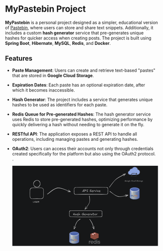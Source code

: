 # MyPastebin Project

**MyPastebin** is a personal project designed as a simpler, educational version of [Pastebin](https://pastebin.com/), where users can store and share text snippets. 
Additionally, it includes a custom **hash generator** service that pre-generates unique hashes for quicker access when creating posts. The project is built using **Spring Boot**, **Hibernate**, **MySQL**, **Redis**, and **Docker**.

## Features

- **Paste Management**: Users can create and retrieve text-based "pastes" that are stored in **Google Cloud Storage**.
- **Expiration Dates**: Each paste has an optional expiration date, after which it becomes inaccessible.
- **Hash Generator**: The project includes a service that generates unique hashes to be used as identifiers for each paste.
- **Redis Queue for Pre-generated Hashes**: The hash generator service uses Redis to store pre-generated hashes, optimizing performance by quickly delivering a hash without needing to generate it on the fly.
- **RESTful API**: The application exposes a REST API to handle all operations, including managing pastes and generating hashes.
- **OAuth2**: Users can access their accounts not only through credentials created specifically for the platform but also using the OAuth2 protocol.  .

  ![System Overview](https://github.com/mypastebin/.github/blob/main/shema_mpb.png)
